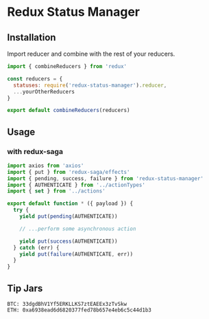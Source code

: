 # Redux Status Manager

## Installation
Import reducer and combine with the rest of your reducers.

```js
import { combineReducers } from 'redux'

const reducers = {
  statuses: require('redux-status-manager').reducer,
  ...yourOtherReducers
}

export default combineReducers(reducers)
```

## Usage

### with redux-saga

```js
import axios from 'axios'
import { put } from 'redux-saga/effects'
import { pending, success, failure } from 'redux-status-manager'
import { AUTHENTICATE } from '../actionTypes'
import { set } from '../actions'

export default function * ({ payload }) {
  try {
    yield put(pending(AUTHENTICATE))

    // ...perform some asynchronous action

    yield put(success(AUTHENTICATE))
  } catch (err) {
    yield put(failure(AUTHENTICATE, err))
  }
}
```

## Tip Jars
```
BTC: 33dgdBhV1Yf5ERKLLKS7ztEAEEx3zTvSkw
ETH: 0xa6938ead6d6820377fed78b657e4eb6c5c44d1b3
```
